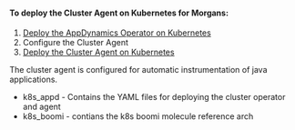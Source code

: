 #### To deploy the Cluster Agent on Kubernetes for Morgans:
1. [Deploy the AppDynamics Operator on Kubernetes](Deploy_K8S_Operator.md)
3. Configure the Cluster Agent
4. [Deploy the Cluster Agent on Kubernetes](Deploy_K8S_Agent.md)

The cluster agent is configured for automatic instrumentation of java applications.

* k8s_appd - Contains the YAML files for deploying the cluster operator and agent
* k8s_boomi - contians the k8s boomi molecule reference arch


